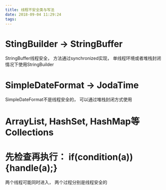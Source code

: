 ```yaml
---
title: 线程不安全类与写法
date: 2018-09-04 11:29:24
tags:
---
```


# StingBuilder -> StringBuffer
StringBuffer线程安全， 方法通过synchronized实现， 单线程环境或者堆栈封闭情况下使用StringBuilder

# SimpleDateFormat -> JodaTime
SimpleDateFormat不是线程安全的， 可以通过堆栈封闭方式使用

# ArrayList, HashSet, HashMap等Collections

# 先检查再执行： if(condition(a)){handle(a);}
两个线程可能同时进入， 两个过程分别是线程安全的